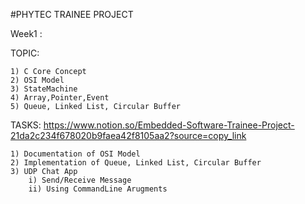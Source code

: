 #PHYTEC TRAINEE PROJECT 

Week1 :

TOPIC:  
    
    1) C Core Concept
    2) OSI Model
    3) StateMachine
    4) Array,Pointer,Event
    5) Queue, Linked List, Circular Buffer
TASKS: 
https://www.notion.so/Embedded-Software-Trainee-Project-21da2c234f678020b9faea42f8105aa2?source=copy_link

    1) Documentation of OSI Model 
    2) Implementation of Queue, Linked List, Circular Buffer
    3) UDP Chat App
        i) Send/Receive Message
        ii) Using CommandLine Arugments
